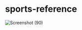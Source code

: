 # sports-reference

![Screenshot (90)](https://user-images.githubusercontent.com/29740457/213735601-11faf9ba-0c24-4196-94ce-2f765e737351.png)
